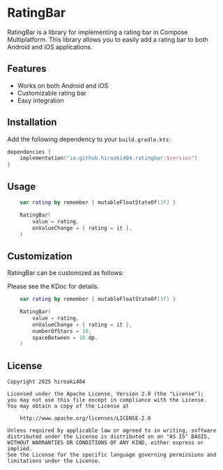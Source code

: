 # RatingBar

RatingBar is a library for implementing a rating bar in Compose Multiplatform. This library allows
you to easily add a rating bar to both Android and iOS applications.

## Features

- Works on both Android and iOS
- Customizable rating bar
- Easy integration

## Installation

Add the following dependency to your `build.gradle.kts`:

```kotlin
dependencies {
    implementation("io.github.hiroaki404.ratingbar:$version")
}
```

## Usage

```kotlin
    var rating by remember { mutableFloatStateOf(3f) }

    RatingBar(
        value = rating,
        onValueChange = { rating = it },
    )
```

## Customization

RatingBar can be customized as follows:

Please see the KDoc for details.

```kotlin
    var rating by remember { mutableFloatStateOf(3f) }

    RatingBar(
        value = rating,
        onValueChange = { rating = it },
        numberOfStars = 10,
        spaceBetween = 10.dp,
    )
```

## License

```
Copyright 2025 hiroaki404

Licensed under the Apache License, Version 2.0 (the "License");
you may not use this file except in compliance with the License.
You may obtain a copy of the License at

    http://www.apache.org/licenses/LICENSE-2.0

Unless required by applicable law or agreed to in writing, software
distributed under the License is distributed on an "AS IS" BASIS,
WITHOUT WARRANTIES OR CONDITIONS OF ANY KIND, either express or implied.
See the License for the specific language governing permissions and
limitations under the License.
```
